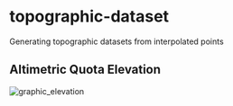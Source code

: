 # topographic-dataset

 Generating topographic datasets from interpolated points

## Altimetric Quota Elevation

![graphic_elevation](https://github.com/gmsmoreno/topographic-dataset/blob/main/elevation_graphic.JPG)
